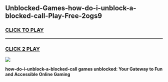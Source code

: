 
## Unblocked-Games-how-do-i-unblock-a-blocked-call-Play-Free-2ogs9
<h3>
<a href="https://premium76.site?title=how-do-i-unblock-a-blocked-call&ref=10A">CLICK TO PLAY</a></h3>
<hr>

<h3>
<a href="https://premium76.site?title=how-do-i-unblock-a-blocked-call&ref=10A">CLICK 2 PLAY</a>
  
</h3>

<a href="https://premium76.site?title=how-do-i-unblock-a-blocked-call&ref=10A"><img src="https://clearcache.store/games.png"></a>


**how-do-i-unblock-a-blocked-call games unblocked: Your Gateway to Fun and Accessible Online Gaming**
